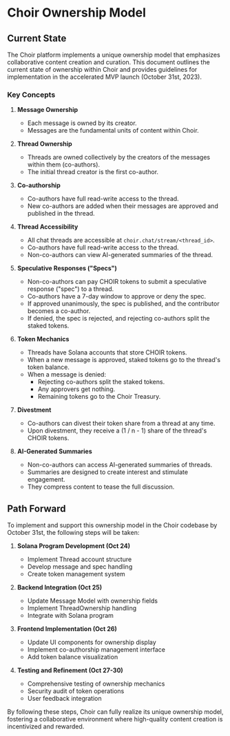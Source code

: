 # Choir Ownership Model

## Current State

The Choir platform implements a unique ownership model that emphasizes collaborative content creation and curation. This document outlines the current state of ownership within Choir and provides guidelines for implementation in the accelerated MVP launch (October 31st, 2023).

### Key Concepts

1. **Message Ownership**

   - Each message is owned by its creator.
   - Messages are the fundamental units of content within Choir.

2. **Thread Ownership**

   - Threads are owned collectively by the creators of the messages within them (co-authors).
   - The initial thread creator is the first co-author.

3. **Co-authorship**

   - Co-authors have full read-write access to the thread.
   - New co-authors are added when their messages are approved and published in the thread.

4. **Thread Accessibility**

   - All chat threads are accessible at `choir.chat/stream/<thread_id>`.
   - Co-authors have full read-write access to the thread.
   - Non-co-authors can view AI-generated summaries of the thread.

5. **Speculative Responses ("Specs")**

   - Non-co-authors can pay CHOIR tokens to submit a speculative response ("spec") to a thread.
   - Co-authors have a 7-day window to approve or deny the spec.
   - If approved unanimously, the spec is published, and the contributor becomes a co-author.
   - If denied, the spec is rejected, and rejecting co-authors split the staked tokens.

6. **Token Mechanics**

   - Threads have Solana accounts that store CHOIR tokens.
   - When a new message is approved, staked tokens go to the thread's token balance.
   - When a message is denied:
     - Rejecting co-authors split the staked tokens.
     - Any approvers get nothing.
     - Remaining tokens go to the Choir Treasury.

7. **Divestment**

   - Co-authors can divest their token share from a thread at any time.
   - Upon divestment, they receive a (1 / n - 1) share of the thread's CHOIR tokens.

8. **AI-Generated Summaries**
   - Non-co-authors can access AI-generated summaries of threads.
   - Summaries are designed to create interest and stimulate engagement.
   - They compress content to tease the full discussion.

## Path Forward

To implement and support this ownership model in the Choir codebase by October 31st, the following steps will be taken:

1. **Solana Program Development (Oct 24)**
   - Implement Thread account structure
   - Develop message and spec handling
   - Create token management system

2. **Backend Integration (Oct 25)**
   - Update Message Model with ownership fields
   - Implement ThreadOwnership handling
   - Integrate with Solana program

3. **Frontend Implementation (Oct 26)**
   - Update UI components for ownership display
   - Implement co-authorship management interface
   - Add token balance visualization

4. **Testing and Refinement (Oct 27-30)**
   - Comprehensive testing of ownership mechanics
   - Security audit of token operations
   - User feedback integration

By following these steps, Choir can fully realize its unique ownership model, fostering a collaborative environment where high-quality content creation is incentivized and rewarded.
